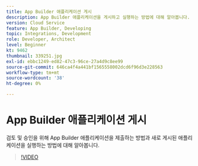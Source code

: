 ```yaml
---
title: App Builder 애플리케이션 게시
description: App Builder 애플리케이션을 게시하고 실행하는 방법에 대해 알아봅니다.
version: Cloud Service
feature: App Builder, Developing
topic: Integrations, Development
role: Developer, Architect
level: Beginner
kt: 9462
thumbnail: 339251.jpg
exl-id: ebbc1249-ed82-47c3-96ce-27a4d9c8ee99
source-git-commit: 646ca4f4a441bf1565558002dcd6f96d3e228563
workflow-type: tm+mt
source-wordcount: '38'
ht-degree: 0%

---
```


# App Builder 애플리케이션 게시

검토 및 승인을 위해 App Builder 애플리케이션을 제출하는 방법과 새로 게시된 애플리케이션을 실행하는 방법에 대해 알아봅니다.

>[!VIDEO](https://video.tv.adobe.com/v/339251/?quality=12&learn=on)
